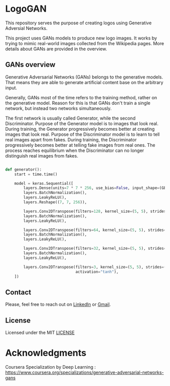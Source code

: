 # LogoGAN
This repository serves the purpose of creating logos using Generative Adversial Networks. 

This project uses GANs models to produce new logo images. It works by trying to mimic real-world images collected from the Wikipedia pages. More details about GANs are provided in the overview.


## GANs overview
Generative Adversarial Networks (GANs) belongs to the generative models. That means they are able to generate artificial content base on the arbitrary input.

Generally, GANs most of the time refers to the training method, rather on the generative model. Reason for this is that GANs don't train a single network, but instead two networks simultaneously.

The first network is usually called Generator, while the second Discriminator. Purpose of the Generator model is to images that look real. During training, the Generator progressively becomes better at creating images that look real. Purpose of the Discriminator model is to learn to tell real images apart from fakes. During training, the Discriminator progressively becomes better at telling fake images from real ones. The process reaches equilibrium when the Discriminator can no longer distinguish real images from fakes.


```python

def generator():
    start = time.time()

    model = keras.Sequential([
        layers.Dense(units=7 * 7 * 256, use_bias=False, input_shape=(GEN_NOISE_INPUT_SHAPE,)),
        layers.BatchNormalization(),
        layers.LeakyReLU(),
        layers.Reshape((7, 7, 256)),

        layers.Conv2DTranspose(filters=128, kernel_size=(5, 5), strides=(1, 1), padding="same", use_bias=False),
        layers.BatchNormalization(),
        layers.LeakyReLU(),

        layers.Conv2DTranspose(filters=64, kernel_size=(5, 5), strides=(2, 2), padding="same", use_bias=False),
        layers.BatchNormalization(),
        layers.LeakyReLU(),

        layers.Conv2DTranspose(filters=32, kernel_size=(5, 5), strides=(2, 2), padding="same", use_bias=False),
        layers.BatchNormalization(),
        layers.LeakyReLU(),

        layers.Conv2DTranspose(filters=3, kernel_size=(5, 5), strides=(2, 2), padding="same", use_bias=False,
                               activation="tanh"),
    ])
```


## Contact
Please, feel free to reach out on [LinkedIn](https://www.linkedin.com/in/tim-cvetko-32842a1a6/) or [Gmail](tim@metawaveai.com).

## License

Licensed under the MIT [LICENSE](LICENSE)

# Acknowledgments

Coursera Specialization by Deep Learning : https://www.coursera.org/specializations/generative-adversarial-networks-gans
